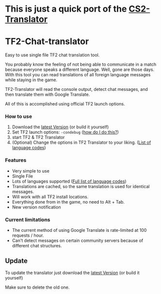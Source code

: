 # This is just a quick port of the [CS2-Translator](https://github.com/ParadoxLeon/CS2-Translator)
# TF2-Chat-translator
Easy to use single file TF2 chat translation tool. 

You probably know the feeling of not being able to communicate in a match because everyone speaks a different language.
Well, gone are those days. With this tool you can read translations of all foreign language messages while staying in the game.

TF2-Translator will read the console output, detect chat messages, and then translate them with Google Translate.

All of this is accomplished using official TF2 launch options.

### How to use

1. Download the [latest Version](https://github.com/ParadoxLeon/TF2-Chat-translator/releases) (or build it yourself)
2. Set TF2 launch options: `-condebug` ([how do I do this?](https://support.steampowered.com/kb_article.php?ref=1040-JWMT-2947)) 
3. start TF2 & TF2 Translator
4. (Optional) Change the options in TF2 Translator to your liking. ([List of language codes](https://cloud.google.com/translate/docs/languages))

### Features
* Very simple to use
* Single File
* Lots of languages supported ([Full list of language codes](https://cloud.google.com/translate/docs/languages))
* Translations are cached, so the same translation is used for identical messages.
* Will work with all TF2 install locations.
* Everything done from in the game, no need to Alt + Tab.
* New version notification

### Current limitations
* The current method of using Google Translate is rate-limited at 100 requests / hour.
* Can't detect messages on certain community servers because of different chat structures.

## Update

To update the translator just download the [latest Version](https://github.com/ParadoxLeon/TF2-Chat-translator/releases) (or build it yourself)

Make sure to delete the old one.
